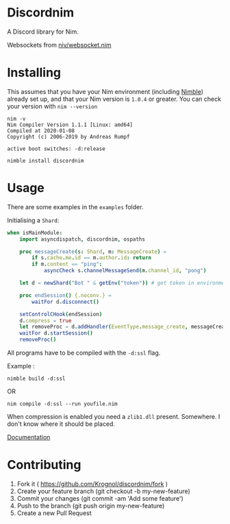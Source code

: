 # Discordnim

A Discord library for Nim.

Websockets from [niv/websocket.nim](https://github.com/niv/websocket.nim)

# Installing

This assumes that you have your Nim environment (including [Nimble](https://github.com/nim-lang/nimble)) already set up, and that your Nim version is `1.0.4` or greater.
You can check your version with `nim --version`

```
nim -v
Nim Compiler Version 1.1.1 [Linux: amd64]
Compiled at 2020-01-08
Copyright (c) 2006-2019 by Andreas Rumpf

active boot switches: -d:release
```

`nimble install discordnim`

# Usage

There are some examples in the `examples` folder.


Initialising a `Shard`:

```nim
when isMainModule:
    import asyncdispatch, discordnim, ospaths

    proc messageCreate(s: Shard, m: MessageCreate) =
        if s.cache.me.id == m.author.id: return
        if m.content == "ping":
            asyncCheck s.channelMessageSend(m.channel_id, "pong")

    let d = newShard("Bot " & getEnv("token")) # get token in environment variables

    proc endSession() {.noconv.} =
        waitFor d.disconnect()

    setControlCHook(endSession)
    d.compress = true
    let removeProc = d.addHandler(EventType.message_create, messageCreate)
    waitFor d.startSession()
    removeProc()
```

All programs have to be compiled with the `-d:ssl` flag.

Example :

```
nimble build -d:ssl
```
OR
```
nim compile -d:ssl --run youfile.nim
```

When compression is enabled you need a `zlib1.dll` present. Somewhere. I don't know where it should be placed.

[Documentation](https://krognol.github.io/discordnim/)

# Contributing

1. Fork it ( https://github.com/Krognol/discordnim/fork )
2. Create your feature branch (git checkout -b my-new-feature)
3. Commit your changes (git commit -am 'Add some feature')
4. Push to the branch (git push origin my-new-feature)
5. Create a new Pull Request
